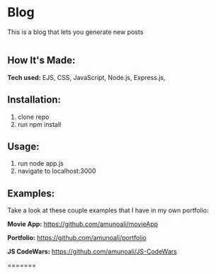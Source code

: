 # Blog
This is a blog that lets you generate new posts 




<img src="/css/image/blog.png" alt="">


## How It's Made:

**Tech used:** EJS, CSS, JavaScript, Node.js, Express.js, 

## Installation:
1. clone repo
2. run npm install



## Usage:
1. run node app.js
2. navigate to localhost:3000



## Examples:
Take a look at these couple examples that I have in my own portfolio:

**Movie App:** https://github.com/amunoali/movieApp

**Portfolio:** https://github.com/amunoali/portfolio

**JS CodeWars:** https://github.com/amunoali/JS-CodeWars



=======
